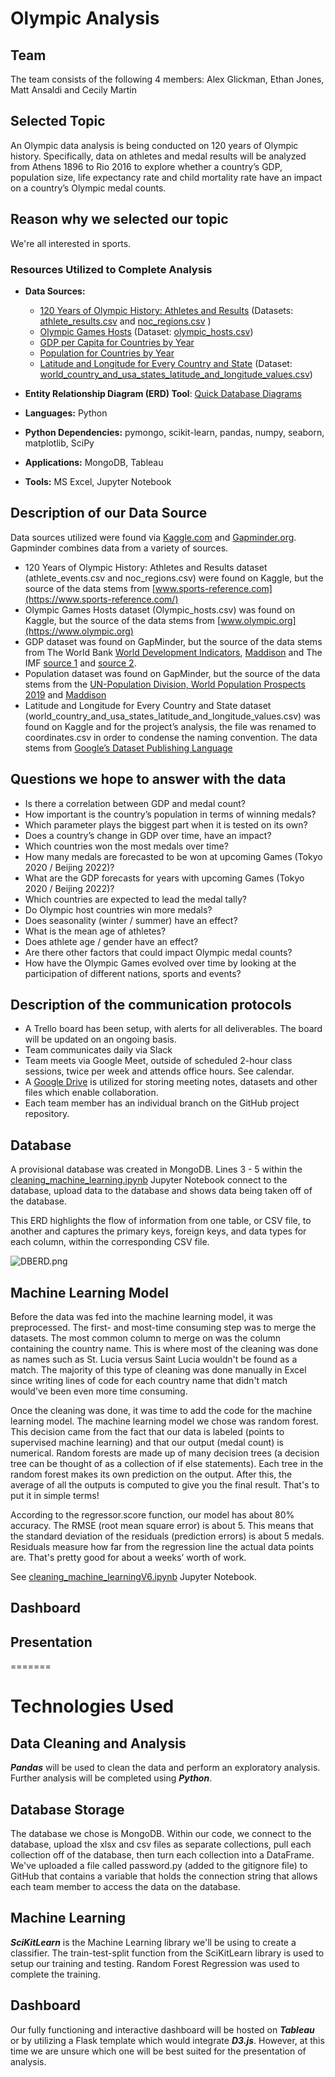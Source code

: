 # Olympic Analysis

## Team
The team consists of the following 4 members: Alex Glickman, Ethan Jones, Matt Ansaldi and Cecily Martin

## Selected Topic
An Olympic data analysis is being conducted on 120 years of Olympic history. Specifically, data on athletes and medal results will be analyzed from Athens 1896 to Rio 2016 to explore whether a country’s GDP, population size, life expectancy rate and child mortality rate have an impact on a country’s Olympic medal counts.

## Reason why we selected our topic
We're all interested in sports.

### Resources Utilized to Complete Analysis
* **Data Sources:** 
    * [120 Years of Olympic History: Athletes and Results](https://www.kaggle.com/heesoo37/120-years-of-olympic-history-athletes-and-results) (Datasets: [athlete_results.csv](https://docs.google.com/spreadsheets/d/1oq7ZiU0WXdj5uTG3e0RbO4XkvAJ93q1_klmR1wO1hXA/edit?usp=sharing) and [noc_regions.csv]( https://docs.google.com/spreadsheets/d/1B6UP6FGVwBZKtATKP-vEv1cYqiX71AQzeJbTOWhGP3U/edit?usp=sharing) )
    * [Olympic Games Hosts](https://www.kaggle.com/piterfm/olympic-games-hosts?select=olympic_hosts.csv) (Dataset: [olympic_hosts.csv]( https://docs.google.com/spreadsheets/d/19hH8YdfaiZHcgTKzv-7lgV_VsHequsHHP9oj0tbg6iI/edit?usp=sharing))
    * [GDP per Capita for Countries by Year]( https://docs.google.com/spreadsheets/d/10vHiHnBQre07TwX75vTc_H1lf-w5-hbe5mZH4ro6QNE/edit#gid=176703676)
    * [Population for Countries by Year](https://docs.google.com/spreadsheets/d/14_suWY8fCPEXV0MH7ZQMZ-KndzMVsSsA5HdR-7WqAC0/edit#gid=569008164)
    * [Latitude and Longitude for Every Country and State](https://www.kaggle.com/paultimothymooney/latitude-and-longitude-for-every-country-and-state) (Dataset: [world_country_and_usa_states_latitude_and_longitude_values.csv](https://docs.google.com/spreadsheets/d/1Ucg0qM9DdTBYx3fKQD4Ag3FfIYtH9tOtzRiP6UCJ2Mw/edit?usp=sharing))

* **Entity Relationship Diagram (ERD) Tool**: [Quick Database Diagrams](https://www.quickdatabasediagrams.com/)
* **Languages:** Python
* **Python Dependencies:** pymongo, scikit-learn, pandas, numpy, seaborn, matplotlib, SciPy
* **Applications:** MongoDB, Tableau
* **Tools:** MS Excel, Jupyter Notebook 

## Description of our Data Source
Data sources utilized were found via [Kaggle.com]( https://www.kaggle.com/) and [Gapminder.org](https://www.gapminder.org/). Gapminder combines data from a variety of sources. 
* 120 Years of Olympic History: Athletes and Results dataset (athlete_events.csv and noc_regions.csv) were found on Kaggle, but the source of the data stems from [www.sports-reference.com](https://www.sports-reference.com/)
* Olympic Games Hosts dataset (Olympic_hosts.csv) was found on Kaggle, but the source of the data stems from [www.olympic.org](https://www.olympic.org)
* GDP dataset was found on GapMinder, but the source of the data stems from The World Bank [World Development Indicators]( www.gapm.io/xwb171), [Maddison](https://www.rug.nl/ggdc/historicaldevelopment/maddison/releases/maddison-project-database-2018) and The IMF [source 1](https://www.imf.org/external/pubs/ft/weo/2019/01/weodata/index.aspx)
 and [source 2](https://www.imf.org/en/publications/weo).
* Population dataset was found on GapMinder, but the source of the data stems from the [UN-Population Division, World Population Prospects 2019](https://population.un.org/wpp/) and [Maddison](https://clio-infra.eu/Indicators/TotalPopulation.html)
* Latitude and Longitude for Every Country and State dataset (world_country_and_usa_states_latitude_and_longitude_values.csv) was found on Kaggle and for the project’s analysis, the file was renamed to coordinates.csv in order to condense the naming convention. The data stems from [Google’s Dataset Publishing Language](https://developers.google.com/public-data/docs/canonical/countries_csv)

## Questions we hope to answer with the data
* Is there a correlation between GDP and medal count?
* How important is the country’s population in terms of winning medals?
* Which parameter plays the biggest part when it is tested on its own?
* Does a country’s change in GDP over time, have an impact?  
* Which countries won the most medals over time?
* How many medals are forecasted to be won at upcoming Games (Tokyo 2020 / Beijing 2022)?  
* What are the GDP forecasts for years with upcoming Games (Tokyo 2020 / Beijing 2022)? 
* Which countries are expected to lead the medal tally?
* Do Olympic host countries win more medals?
* Does seasonality (winter / summer) have an effect?
* What is the mean age of athletes?
* Does athlete age / gender have an effect?
* Are there other factors that could impact Olympic medal counts?
* How have the Olympic Games evolved over time by looking at the participation of different nations, sports and events?  

## Description of the communication protocols
* A Trello board has been setup, with alerts for all deliverables. The board will be updated on an ongoing basis.
* Team communicates daily via Slack 
* Team meets via Google Meet, outside of scheduled 2-hour class sessions, twice per week and attends office hours. See calendar. 
* A [Google Drive](https://drive.google.com/drive/folders/19HNRa2zpd1u6bmqXRbQOobYoCC_3iSnQ?usp=sharing) is utilized for storing meeting notes, datasets and other files which enable collaboration.
* Each team member has an individual branch on the GitHub project repository.

## Database
A provisional database was created in MongoDB. Lines 3 - 5 within the [cleaning_machine_learning.ipynb](https://github.com/cmmgw/Olympic_Analysis/blob/main/Import%20to%20MongoDB/cleaning_machine_learning.ipynb) Jupyter Notebook connect to the database, upload data to the database and shows data being taken off of the database. 

This ERD highlights the flow of information from one table, or CSV file, to another and captures the primary keys, foreign keys, and data types for each column, within the corresponding CSV file.

![DBERD.png](https://github.com/cmmgw/Olympic_Analysis/blob/main/Graphics/DBERD.png)

## Machine Learning Model
Before the data was fed into the machine learning model, it was preprocessed. The first- and most-time consuming step was to merge the datasets. The most common column to merge on was the column containing the country name. This is where most of the cleaning was done as names such as St. Lucia versus Saint Lucia wouldn't be found as a match. The majority of this type of cleaning was done manually in Excel since writing lines of code for each country name that didn't match would've been even more time consuming.

Once the cleaning was done, it was time to add the code for the machine learning model. The machine learning model we chose was random forest. This decision came from the fact that our data is labeled (points to supervised machine learning) and that our output (medal count) is numerical. Random forests are made up of many decision trees (a decision tree can be thought of as a collection of if else statements). Each tree in the random forest makes its own prediction on the output. After this, the average of all the outputs is computed to give you the final result. That's to put it in simple terms!

According to the regressor.score function, our model has about 80% accuracy. The RMSE (root mean square error) is about 5. This means that the standard deviation of the residuals (prediction errors) is about 5 medals. Residuals measure how far from the regression line the actual data points are. That's pretty good for about a weeks’ worth of work.

See [cleaning_machine_learningV6.ipynb](https://github.com/cmmgw/Olympic_Analysis/blob/main/Notebooks/cleaning_machine_learningV6.ipynb) Jupyter Notebook.

## Dashboard



## Presentation


=======

# Technologies Used
## Data Cleaning and Analysis
***Pandas*** will be used to clean the data and perform an exploratory analysis. Further analysis will be completed using ***Python***.

## Database Storage
The database we chose is MongoDB. Within our code, we connect to the database, upload the xlsx and csv files as separate collections, pull each collection off of the database, then turn each collection into a DataFrame. We've uploaded a file called password.py (added to the gitignore file) to GitHub that contains a variable that holds the connection string that allows each team member to access the data on the database.

## Machine Learning
***SciKitLearn*** is the Machine Learning library we'll be using to create a classifier. The train-test-split function from the SciKitLearn library is used to setup our training and testing. Random Forest Regression was used to complete the training.

## Dashboard
Our fully functioning and interactive dashboard will be hosted on ***Tableau*** or by utilizing a Flask template which would integrate ***D3.js***. However, at this time we are unsure which one will be best suited for the presentation of analysis.

